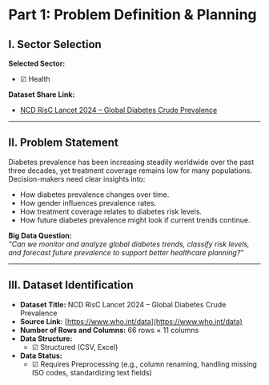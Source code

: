 # Part 1: Problem Definition & Planning

## I. Sector Selection
**Selected Sector:**  
- ☑ Health  

**Dataset Share Link:**  
- [NCD RisC Lancet 2024 – Global Diabetes Crude Prevalence](https://www.who.int/data)

---

## II. Problem Statement
Diabetes prevalence has been increasing steadily worldwide over the past three decades, yet treatment coverage remains low for many populations.  
Decision-makers need clear insights into:  
- How diabetes prevalence changes over time.  
- How gender influences prevalence rates.  
- How treatment coverage relates to diabetes risk levels.  
- How future diabetes prevalence might look if current trends continue.  

**Big Data Question:**  
*“Can we monitor and analyze global diabetes trends, classify risk levels, and forecast future prevalence to support better healthcare planning?”*

---

## III. Dataset Identification
- **Dataset Title:** NCD RisC Lancet 2024 – Global Diabetes Crude Prevalence  
- **Source Link:** [https://www.who.int/data](https://www.who.int/data)  
- **Number of Rows and Columns:** 66 rows × 11 columns  
- **Data Structure:**  
  - ☑ Structured (CSV, Excel)  
- **Data Status:**  
  - ☑ Requires Preprocessing (e.g., column renaming, handling missing ISO codes, standardizing text fields)
